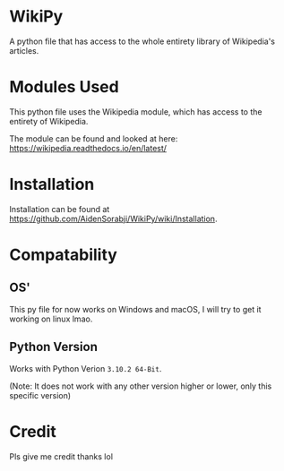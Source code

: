 # WikiPy
A python file that has access to the whole entirety library of Wikipedia's articles.

# Modules Used
This python file uses the Wikipedia module, which has access to the entirety of Wikipedia. 

The module can be found and looked at here: https://wikipedia.readthedocs.io/en/latest/

# Installation
Installation can be found at https://github.com/AidenSorabji/WikiPy/wiki/Installation.

# Compatability

## OS'
This py file for now works on Windows and macOS, I will try to get it working on linux lmao.

## Python Version
Works with Python Verion `3.10.2 64-Bit`.

(Note: It does not work with any other version higher or lower, only this specific version)

# Credit
Pls give me credit thanks lol
